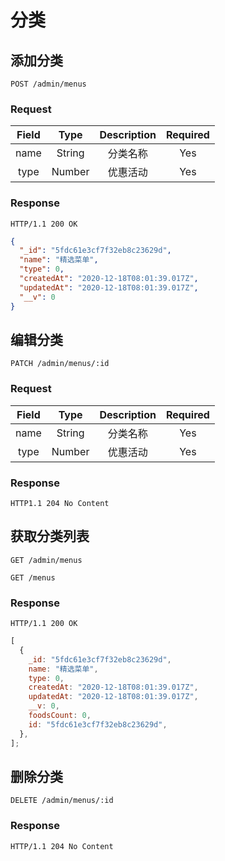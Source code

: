 # 分类

## 添加分类

`POST /admin/menus`

### Request

| Field |  Type  | Description | Required |
| :---: | :----: | :---------: | :------: |
| name  | String |  分类名称   |   Yes    |
| type  | Number |  优惠活动   |   Yes    |

### Response

`HTTP/1.1 200 OK`

```json
{
  "_id": "5fdc61e3cf7f32eb8c23629d",
  "name": "精选菜单",
  "type": 0,
  "createdAt": "2020-12-18T08:01:39.017Z",
  "updatedAt": "2020-12-18T08:01:39.017Z",
  "__v": 0
}
```

## 编辑分类

`PATCH /admin/menus/:id`

### Request

| Field |  Type  | Description | Required |
| :---: | :----: | :---------: | :------: |
| name  | String |  分类名称   |   Yes    |
| type  | Number |  优惠活动   |   Yes    |

### Response

`HTTP1.1 204 No Content`

## 获取分类列表

`GET /admin/menus`

`GET /menus`

### Response

`HTTP/1.1 200 OK`

```js
[
  {
    _id: "5fdc61e3cf7f32eb8c23629d",
    name: "精选菜单",
    type: 0,
    createdAt: "2020-12-18T08:01:39.017Z",
    updatedAt: "2020-12-18T08:01:39.017Z",
    __v: 0,
    foodsCount: 0,
    id: "5fdc61e3cf7f32eb8c23629d",
  },
];
```

## 删除分类

`DELETE /admin/menus/:id`

### Response

`HTTP/1.1 204 No Content`
